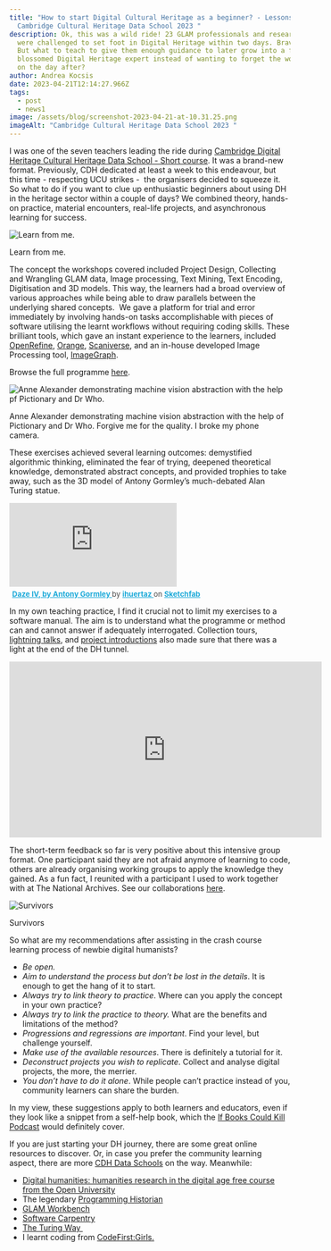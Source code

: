 ```yaml
---
title: "How to start Digital Cultural Heritage as a beginner? - Lessons from the
  Cambridge Cultural Heritage Data School 2023 "
description: Ok, this was a wild ride! 23 GLAM professionals and researchers
  were challenged to set foot in Digital Heritage within two days. Brave people.
  But what to teach to give them enough guidance to later grow into a fully
  blossomed Digital Heritage expert instead of wanting to forget the word “data”
  on the day after?
author: Andrea Kocsis
date: 2023-04-21T12:14:27.966Z
tags:
  - post
  - news1
image: /assets/blog/screenshot-2023-04-21-at-10.31.25.png
imageAlt: "Cambridge Cultural Heritage Data School 2023 "
---
```

I was one of the seven teachers leading the ride during [Cambridge Digital Heritage Cultural Heritage Data School - Short course](https://www.cdh.cam.ac.uk/events/36038/https://www.cdh.cam.ac.uk/events/36038/#description). It was a brand-new format. Previously, CDH dedicated at least a week to this endeavour, but this time - respecting UCU strikes -  the organisers decided to squeeze it. So what to do if you want to clue up enthusiastic beginners about using DH in the heritage sector within a couple of days? We combined theory, hands-on practice, material encounters, real-life projects, and asynchronous learning for success.

![Learn from me.](/assets/blog/screenshot-2023-04-22-at-00.05.30.png "Learn from me.")

Learn from me.

The concept the workshops covered included Project Design, Collecting and Wrangling GLAM data, Image processing, Text Mining, Text Encoding, Digitisation and 3D models. This way, the learners had a broad overview of various approaches while being able to draw parallels between the underlying shared concepts.  We gave a platform for trial and error immediately by involving hands-on tasks accomplishable with pieces of software utilising the learnt workflows without requiring coding skills. These brilliant tools, which gave an instant experience to the learners, included [OpenRefine](https://openrefine.org/), [Orange](https://orangedatamining.com/), [Scaniverse](https://scaniverse.com/), and an in-house developed Image Processing tool, [ImageGraph](https://www.imagegraph.cc/). 

Browse the full programme [here](https://www.cdh.cam.ac.uk/wp-content/uploads/2023/01/Short-Cultural-Heritage-Data-School.pdf). 

![Anne Alexander demonstrating machine vision abstraction with the help pf Pictionary and Dr Who.](/assets/blog/screenshot-2023-04-22-at-00.07.19.png "Dr Anne Alexander demonstrating machine vision abstraction with the help pf Pictionary and Dr Who.")

Anne Alexander demonstrating machine vision abstraction with the help of Pictionary and Dr Who. Forgive me for the quality. I broke my phone camera.

These exercises achieved several learning outcomes: demystified algorithmic thinking, eliminated the fear of trying, deepened theoretical knowledge, demonstrated abstract concepts, and provided trophies to take away, such as the 3D model of Antony Gormley’s much-debated Alan Turing statue.

<div class="sketchfab-embed-wrapper"> <iframe title="Daze IV, by Antony Gormley" frameborder="0" allowfullscreen mozallowfullscreen="true" webkitallowfullscreen="true" allow="autoplay; fullscreen; xr-spatial-tracking" xr-spatial-tracking execution-while-out-of-viewport execution-while-not-rendered web-share src="https://sketchfab.com/models/a4093ed55cc14a47adfe5af2b9550913/embed"> </iframe> <p style="font-size: 13px; font-weight: normal; margin: 5px; color: #4A4A4A;"> <a href="https://sketchfab.com/3d-models/daze-iv-by-antony-gormley-a4093ed55cc14a47adfe5af2b9550913?utm_medium=embed&utm_campaign=share-popup&utm_content=a4093ed55cc14a47adfe5af2b9550913" target="_blank" rel="nofollow" style="font-weight: bold; color: #1CAAD9;"> Daze IV, by Antony Gormley </a> by <a href="https://sketchfab.com/ihuertaz?utm_medium=embed&utm_campaign=share-popup&utm_content=a4093ed55cc14a47adfe5af2b9550913" target="_blank" rel="nofollow" style="font-weight: bold; color: #1CAAD9;"> ihuertaz </a> on <a href="https://sketchfab.com?utm_medium=embed&utm_campaign=share-popup&utm_content=a4093ed55cc14a47adfe5af2b9550913" target="_blank" rel="nofollow" style="font-weight: bold; color: #1CAAD9;">Sketchfab</a></p></div>

In my own teaching practice, I find it crucial not to limit my exercises to a software manual. The aim is to understand what the programme or method can and cannot answer if adequately interrogated. Collection tours, [lightning talks](https://walking-the-landscape.fitzmuseum.cam.ac.uk/), and [project introductions](https://www.sharemuseumseast.org.uk/wp-content/uploads/2023/02/Data-Driven-Museums-2023-FINAL-1.pdf) also made sure that there was a light at the end of the DH tunnel. 

<iframe width="560" height="315" src="https://www.youtube.com/embed/Npf3M2cvAs8" title="YouTube video player" frameborder="0" allow="accelerometer; autoplay; clipboard-write; encrypted-media; gyroscope; picture-in-picture; web-share" allowfullscreen></iframe>

The short-term feedback so far is very positive about this intensive group format. One participant said they are not afraid anymore of learning to code, others are already organising working groups to apply the knowledge they gained. As a fun fact, I reunited with a participant I used to work together with at The National Archives. See our collaborations [here](https://blog.nationalarchives.gov.uk/digital-scholarship-in-archives-a-data-case-study/). 



![Survivors](/assets/blog/cdh_group.jpeg "Survivors")

S﻿urvivors

So what are my recommendations after assisting in the crash course learning process of newbie digital humanists?

* *Be open.* 
* *Aim to understand the process but don’t be lost in the details*. It is enough to get the hang of it to start.
* *Always try to link theory to practice*. Where can you apply the concept in your own practice?
* *Always try to link the practice to theory.* What are the benefits and limitations of the method?
* *Progressions and regressions are important*. Find your level, but challenge yourself.
* *Make use of the available resources*. There is definitely a tutorial for it.
* *Deconstruct projects you wish to replicate*. Collect and analyse digital projects, the more, the merrier.
* *You don’t have to do it alone*. While people can’t practice instead of you, community learners can share the burden.

In my view, these suggestions apply to both learners and educators,  even if they look like a snippet from a self-help book, which the [If Books Could Kill Podcast](https://twitter.com/IfBooksPod) would definitely cover. 

If you are just starting your DH journey, there are some great online resources to discover. Or, in case you prefer the community learning aspect, there are more [CDH Data Schools](https://www.cdh.cam.ac.uk/dataschools/) on the way. Meanwhile:

* [Digital humanities: humanities research in the digital age free course from the Open University](https://www.open.edu/openlearn/history-the-arts/digital-humanities-humanities-research-the-digital-age/content-section-overview?active-tab=description-tab)
* T﻿he legendary [Programming Historian](http://programminghistorian.org/en/)
* [GLAM Workbench](https://glam-workbench.net/)
* [S﻿oftware Carpentry](https://software-carpentry.org/lessons/)
* ﻿[T﻿he Turing Way ﻿](https://the-turing-way.netlify.app/index.html) 
* I﻿ learnt coding from [CodeFirst:Girls. ](https://codefirstgirls.com/)[](https://software-carpentry.org/lessons/)